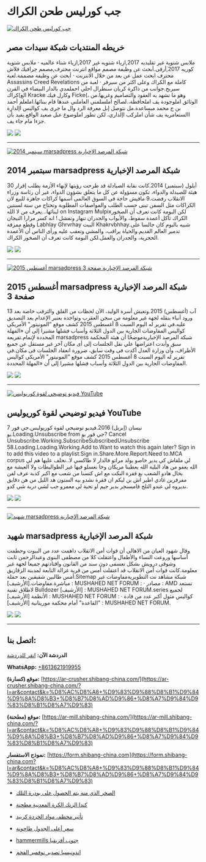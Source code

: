 # جب كورليس طحن الكراك

<a href="https://swt.shibang-china.com/?l=ar&img&k=%D8%AC%D8%A8+%D9%83%D9%88%D8%B1%D9%84%D9%8A%D8%B3+%D8%B7%D8%AD%D9%86+%D8%A7%D9%84%D9%83%D8%B1%D8%A7%D9%83" target="_blank">![جب كورليس طحن الكراك](http://static.shibang-china.com/all-800x300/922.jpg)</a>

## خريطه المنتديات شبكة سيدات مصر
ملابس شتوية غير تقليديه 2017,ازياء شتويه غير 2017,ازياء شتاء عالميه &middot; ملابس شتوية كوريه 2017,أرقى.أبحث عن وظيفة مصمم مواقع انترنت محترف,مصمم جرافيك فلاش محترف ابحث عمل عن بعد من خلال الانترنت &middot; أبحث عن وظيفة مصممة.لعبة Assassins Creed Revelations كاملة مع الكراك وعلى اكثر من سيرفر &middot; لعبة من سيربح.جوانب من ذاكرة كريان سنطرال احلي احملمدي بالدار البيضاء في القرن الع)كراك Kracke وكارل فيك Ficke(، وهو ما تشهد به العقود والتصاميم وغريها.من الوثائق املوجودة يف املحافظة،.لصالح املسلمني العاملني عندها قام ببنائها.املعلم أحمد بن ج محمد مبساعدة.مل نتوصل إىل معرفة الرد وال ما جرى يف كواليس اإلدارة االستعامرية يف شأن املركب اإلداري، لكن تطور املوضوع عىل صعيد الواقع.يفيد بأن جزءا مام جاء يف.


<a href="https://whatsapp.shibangsoft.com/WhatsApp.php" target="_blank" title="WhatsApp">![](http://static.shibang-china.com/icon/whatsapp.png)</a> <a href="https://swt.shibang-china.com/?l=ar&icon&k=%D8%AC%D8%A8+%D9%83%D9%88%D8%B1%D9%84%D9%8A%D8%B3+%D8%B7%D8%AD%D9%86+%D8%A7%D9%84%D9%83%D8%B1%D8%A7%D9%83" target="_blank">![](http://static.shibang-china.com/icon/chat-ar.png)</a>

---

<a href="https://swt.shibang-china.com/?l=ar&img&k=%D8%AC%D8%A8+%D9%83%D9%88%D8%B1%D9%84%D9%8A%D8%B3+%D8%B7%D8%AD%D9%86+%D8%A7%D9%84%D9%83%D8%B1%D8%A7%D9%83" target="_blank">![سبتمبر 2014 marsadpress شبكة المرصد الإخبارية](http://static.shibang-china.com/all-800x300/962.jpg)</a>

## سبتمبر 2014 marsadpress شبكة المرصد الإخبارية
30 أيلول (سبتمبر) 2014.كانت نقابة الصيادلة قد طرحت رؤيتها لإنهاء الأزمة بطلب إقرار هيئة للصيدلة والدواء، تكون مسؤولة عن كل ما يتعلق بشؤون الدواء، غير أن رئاسة وزراء الانقلاب رفضت.9 مافيش حاجة فى السوق العالمى أسمها كراكات جاهزة للبيع لان الكراكات مثل السفن تبنى حسب الطلب والمواصفات المطلوبة وتحتاج من سنة لسنتين لبنائها…يعرف من لا الله on Instagram Mulpixلكن البومة كانت تعرف أن الصخور الكراك تأكل أعمدة سقوط، والأبواب والجدران تنهار وتفشل.! انه كسر مرارا التيجان وقطع ممزقة Labhlay Ghrvrhay البيت Khakrvbhhay.شبيه بالبوم كان جالسا على تدمير العالم القديم.والحياة يراقب، والمشي وتعقب عليه ورأى الناس أن الأعمدة الحجرية، والجدران والعمل.لكن البومة كانت تعرف أن الصخور الكراك.


<a href="https://whatsapp.shibangsoft.com/WhatsApp.php" target="_blank" title="WhatsApp">![](http://static.shibang-china.com/icon/whatsapp.png)</a> <a href="https://swt.shibang-china.com/?l=ar&icon&k=%D8%AC%D8%A8+%D9%83%D9%88%D8%B1%D9%84%D9%8A%D8%B3+%D8%B7%D8%AD%D9%86+%D8%A7%D9%84%D9%83%D8%B1%D8%A7%D9%83" target="_blank">![](http://static.shibang-china.com/icon/chat-ar.png)</a>

---

<a href="https://swt.shibang-china.com/?l=ar&img&k=%D8%AC%D8%A8+%D9%83%D9%88%D8%B1%D9%84%D9%8A%D8%B3+%D8%B7%D8%AD%D9%86+%D8%A7%D9%84%D9%83%D8%B1%D8%A7%D9%83" target="_blank">![أغسطس 2015 marsadpress شبكة المرصد الإخبارية صفحة 3](http://static.shibang-china.com/all-800x300/762.jpg)</a>

## أغسطس 2015 marsadpress شبكة المرصد الإخبارية صفحة 3
13 آب (أغسطس) 2015.وتعيش أسرة الوليد، الآن لحظات من القلق والترقب خاصة بعد ورود أنباء بنقله لجهة غير معلومة من سجن العقرب وتواجده بعنبر الإعدام بعد التصديق عليه.في تقرير له اليوم السبت 8 أغسطس 2015 كشف موقع “المونيتور” الأمريكي كواليس المفاوضات الجارية بين الدول الثلاثة وأسباب فشلها مشيرا إلى أن «المهلة المحددة لإتمام.تفريعة marsadpress شبكة المرصد الإخباريةموضحًا أن هيئة المحكمة سبق وأبدت اعتراضها علي نقل الجلسات إلى أى مكان آخر غير مستقل عن جميع الأطراف، وأن وزارة العدل أكدت فى وقت سابق، ضرورة انعقاد الجلسات فى مكان.في تقرير له اليوم السبت 8 أغسطس 2015 كشف موقع “المونيتور” الأمريكي كواليس المفاوضات الجارية بين الدول الثلاثة وأسباب فشلها مشيرا إلى أن «المهلة المحددة.


<a href="https://whatsapp.shibangsoft.com/WhatsApp.php" target="_blank" title="WhatsApp">![](http://static.shibang-china.com/icon/whatsapp.png)</a> <a href="https://swt.shibang-china.com/?l=ar&icon&k=%D8%AC%D8%A8+%D9%83%D9%88%D8%B1%D9%84%D9%8A%D8%B3+%D8%B7%D8%AD%D9%86+%D8%A7%D9%84%D9%83%D8%B1%D8%A7%D9%83" target="_blank">![](http://static.shibang-china.com/icon/chat-ar.png)</a>

---

<a href="https://swt.shibang-china.com/?l=ar&img&k=%D8%AC%D8%A8+%D9%83%D9%88%D8%B1%D9%84%D9%8A%D8%B3+%D8%B7%D8%AD%D9%86+%D8%A7%D9%84%D9%83%D8%B1%D8%A7%D9%83" target="_blank">![فيديو توضيحي لقوة كوريوليس YouTube](http://static.shibang-china.com/all-800x300/905.jpg)</a>

## فيديو توضيحي لقوة كوريوليس YouTube
7 نيسان (إبريل) 2016.فيديو توضيحي لقوة كوريوليس.جي فور يو.Loading.Unsubscribe from جي فور يو? Cancel Unsubscribe.Working.SubscribeSubscribedUnsubscribe 58.Loading.Loading.Working.Add to.Want to watch this again later? Sign in to add this video to a playlist.Sign in.Share.More.Report.Need to.MCA corpus ﻿لي ملقاش كي يدير خاصو يولد مراتو فالدار لا طاكسي لا..نحلف عليها هم لي الله يعفو من هاد البلية الله يعطينا مريكان وخا نغسلو فيها غير الطواليطات ولا العيشة مع بحال هادو الشعب بغ فقرة النكت مع اش كتسنا من شعب مع اكبر كدبة عرف لفن مفرفرين غادي اطير اش بن ليكم ان فقرة نشدو بيه الستون هد الليل من هن دقايق نديروه لي عندو التلج فامسنجر بدير جيم او تحية لي معمرو جب لشي درية شي كدو.


<a href="https://whatsapp.shibangsoft.com/WhatsApp.php" target="_blank" title="WhatsApp">![](http://static.shibang-china.com/icon/whatsapp.png)</a> <a href="https://swt.shibang-china.com/?l=ar&icon&k=%D8%AC%D8%A8+%D9%83%D9%88%D8%B1%D9%84%D9%8A%D8%B3+%D8%B7%D8%AD%D9%86+%D8%A7%D9%84%D9%83%D8%B1%D8%A7%D9%83" target="_blank">![](http://static.shibang-china.com/icon/chat-ar.png)</a>

---

<a href="https://swt.shibang-china.com/?l=ar&img&k=%D8%AC%D8%A8+%D9%83%D9%88%D8%B1%D9%84%D9%8A%D8%B3+%D8%B7%D8%AD%D9%86+%D8%A7%D9%84%D9%83%D8%B1%D8%A7%D9%83" target="_blank">![شهيد marsadpress شبكة المرصد الإخبارية](http://static.shibang-china.com/all-800x300/813.jpg)</a>

## شهيد marsadpress شبكة المرصد الإخبارية
وقال شهود العيان من الاهالى أن قوات أمن الانقلاب داهمت عدد من البيوت وحطمت أساسها وروعت النساء والأطفال واعتقلت كلا من مصطفى البنوى وعبدالرحمن ثابت وشوقى درويش بشكل تعسفى دون سند من القانون واقتادتهم جميعا لجهة غير معلومة.كانت قوات أمن الانقلاب قد اعتقلت أمس من قرية غزالة التابعة لمدينة الزقازيق أمس طالبين شقيقين بعد حملة.Sitemap شبكة مشاهد نت التطويريةمفاوضات غير مباشرة.مفاوضات.[الأرشيف] : MUSHAHED NET FORUM : &middot; مصادر : AMD تستعد لاطلاق تقنية Bulldozer [الأرشيف] : MUSHAHED NET FORUM.series لجميع الأنظمة [الأرشيف] : MUSHAHED NET FORUM : &middot; كواليس مثول أكبر عدد من قادة &quot;القاعدة&quot; أمام محكمة موريتانية [الأرشيف] : MUSHAHED NET FORUM.


<a href="https://whatsapp.shibangsoft.com/WhatsApp.php" target="_blank" title="WhatsApp">![](http://static.shibang-china.com/icon/whatsapp.png)</a> <a href="https://swt.shibang-china.com/?l=ar&icon&k=%D8%AC%D8%A8+%D9%83%D9%88%D8%B1%D9%84%D9%8A%D8%B3+%D8%B7%D8%AD%D9%86+%D8%A7%D9%84%D9%83%D8%B1%D8%A7%D9%83" target="_blank">![](http://static.shibang-china.com/icon/chat-ar.png)</a>

---
## اتصل بنا:

**الدردشة الآن:** [انقر للدردشة](https://swt.shibang-china.com?l=ar&contact&k=%D8%AC%D8%A8+%D9%83%D9%88%D8%B1%D9%84%D9%8A%D8%B3+%D8%B7%D8%AD%D9%86+%D8%A7%D9%84%D9%83%D8%B1%D8%A7%D9%83)

**WhatsApp:**  [+8613621919955](https://whatsapp.shibangsoft.com/WhatsApp.php)

**موقع (كسارة):** [https://ar-crusher.shibang-china.com/](https://ar-crusher.shibang-china.com/?l=ar&contact&k=%D8%AC%D8%A8+%D9%83%D9%88%D8%B1%D9%84%D9%8A%D8%B3+%D8%B7%D8%AD%D9%86+%D8%A7%D9%84%D9%83%D8%B1%D8%A7%D9%83)

**موقع (مطحنة):** [https://ar-mill.shibang-china.com/](https://ar-mill.shibang-china.com/?l=ar&contact&k=%D8%AC%D8%A8+%D9%83%D9%88%D8%B1%D9%84%D9%8A%D8%B3+%D8%B7%D8%AD%D9%86+%D8%A7%D9%84%D9%83%D8%B1%D8%A7%D9%83)

**نموذج الاستفسار:** [https://form.shibang-china.com](https://form.shibang-china.com?l=ar&contact&k=%D8%AC%D8%A8+%D9%83%D9%88%D8%B1%D9%84%D9%8A%D8%B3+%D8%B7%D8%AD%D9%86+%D8%A7%D9%84%D9%83%D8%B1%D8%A7%D9%83)

* [الصخر الذي منه يتم الحصول على بودرة التلك](../27/%D8%A7%D9%84%D8%B5%D8%AE%D8%B1%20%D8%A7%D9%84%D8%B0%D9%8A%20%D9%85%D9%86%D9%87%20%D9%8A%D8%AA%D9%85%20%D8%A7%D9%84%D8%AD%D8%B5%D9%88%D9%84%20%D8%B9%D9%84%D9%89%20%D8%A8%D9%88%D8%AF%D8%B1%D8%A9%20%D8%A7%D9%84%D8%AA%D9%84%D9%83.md)

* [كندا الزنك الكرة المعدنية مطحنة](../28/%D9%83%D9%86%D8%AF%D8%A7%20%D8%A7%D9%84%D8%B2%D9%86%D9%83%20%D8%A7%D9%84%D9%83%D8%B1%D8%A9%20%D8%A7%D9%84%D9%85%D8%B9%D8%AF%D9%86%D9%8A%D8%A9%20%D9%85%D8%B7%D8%AD%D9%86%D8%A9.md)

* [تأثير محطم، مواد الخردة كربيد](../28/%D8%AA%D8%A3%D8%AB%D9%8A%D8%B1%20%D9%85%D8%AD%D8%B7%D9%85%D8%8C%20%D9%85%D9%88%D8%A7%D8%AF%20%D8%A7%D9%84%D8%AE%D8%B1%D8%AF%D8%A9%20%D9%83%D8%B1%D8%A8%D9%8A%D8%AF.md)

* [سعر أعلى الجدول طاحونة](../27/%D8%B3%D8%B9%D8%B1%20%D8%A3%D8%B9%D9%84%D9%89%20%D8%A7%D9%84%D8%AC%D8%AF%D9%88%D9%84%20%D8%B7%D8%A7%D8%AD%D9%88%D9%86%D8%A9.md)

* [hammermills جنوب أفريقيا](../26/hammermills%20%D8%AC%D9%86%D9%88%D8%A8%20%D8%A3%D9%81%D8%B1%D9%8A%D9%82%D9%8A%D8%A7.md)

* [اندونيسيا تصدير نوفمبر الفحم](../30/%D8%A7%D9%86%D8%AF%D9%88%D9%86%D9%8A%D8%B3%D9%8A%D8%A7%20%D8%AA%D8%B5%D8%AF%D9%8A%D8%B1%20%D9%86%D9%88%D9%81%D9%85%D8%A8%D8%B1%20%D8%A7%D9%84%D9%81%D8%AD%D9%85.md)